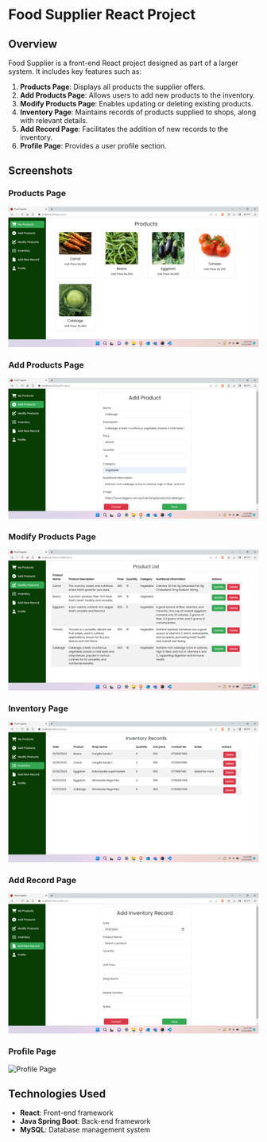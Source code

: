# Food Supplier React Project

## Overview

Food Supplier is a front-end React project designed as part of a larger system. It includes key features such as:

1. **Products Page**: Displays all products the supplier offers.
2. **Add Products Page**: Allows users to add new products to the inventory.
3. **Modify Products Page**: Enables updating or deleting existing products.
4. **Inventory Page**: Maintains records of products supplied to shops, along with relevant details.
5. **Add Record Page**: Facilitates the addition of new records to the inventory.
6. **Profile Page**: Provides a user profile section.

## Screenshots

### Products Page
![Products Page](/screenshots/products_page.png)

### Add Products Page
![Add Products Page](/screenshots/add_products_page.png)

### Modify Products Page
![Modify Products Page](/screenshots/modify_products_page.png)

### Inventory Page
![Inventory Page](/screenshots/inventory_page.png)

### Add Record Page
![Add Record Page](/screenshots/add_record_page.png)

### Profile Page
![Profile Page](/screenshots/profile_page.png)

## Technologies Used

- **React**: Front-end framework
- **Java Spring Boot**: Back-end framework
- **MySQL**: Database management system

